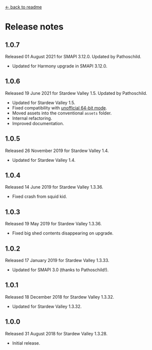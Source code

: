 ﻿﻿[← back to readme](README.md)

# Release notes
## 1.0.7
Released 01 August 2021 for SMAPI 3.12.0. Updated by Pathoschild.

* Updated for Harmony upgrade in SMAPI 3.12.0.

## 1.0.6
Released 19 June 2021 for Stardew Valley 1.5. Updated by Pathoschild.

* Updated for Stardew Valley 1.5.
* Fixed compatibility with [unofficial 64-bit mode](https://stardewvalleywiki.com/Modding:Migrate_to_64-bit_on_Windows).
* Moved assets into the conventional `assets` folder.
* Internal refactoring.
* Improved documentation.

## 1.0.5
Released 26 November 2019 for Stardew Valley 1.4.

* Updated for Stardew Valley 1.4.

## 1.0.4
Released 14 June 2019 for Stardew Valley 1.3.36.

* Fixed crash from squid kid.

## 1.0.3
Released 19 May 2019 for Stardew Valley 1.3.36.

* Fixed big shed contents disappearing on upgrade.

## 1.0.2
Released 17 January 2019 for Stardew Valley 1.3.33.

* Updated for SMAPI 3.0 (thanks to Pathoschild!).

## 1.0.1
Released 18 December 2018 for Stardew Valley 1.3.32.

* Updated for Stardew Valley 1.3.32.

## 1.0.0
Released 31 August 2018 for Stardew Valley 1.3.28.

* Initial release.
